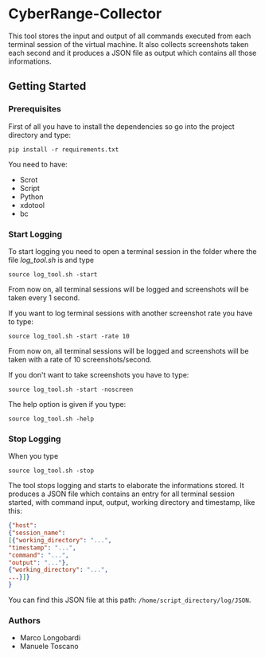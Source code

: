 # CyberRange-Collector
This tool stores the input and output of all commands executed from each terminal session of the virtual machine. It also collects screenshots taken each  second and it produces a JSON file as output which contains all those informations. 

## Getting Started
### Prerequisites
First of all you have to install the dependencies so go into the project directory and type:
```shell
pip install -r requirements.txt
```

You need to have: 
* Scrot
* Script
* Python
* xdotool
* bc

### Start Logging
To start logging you need to open a terminal session in the folder where the file *log_tool.sh* is and type
```shell
source log_tool.sh -start
```
From now on, all terminal sessions will be logged and screenshots will be taken every 1 second. 

If you want to log terminal sessions with another screenshot rate you have to type:
```shell
source log_tool.sh -start -rate 10
```
From now on, all terminal sessions will be logged and screenshots will be taken with a rate of 10 screenshots/second.

If you don't want to take screenshots you have to type:
```shell
source log_tool.sh -start -noscreen
```
The help option is given if you type:
```shell
source log_tool.sh -help
```
### Stop Logging
When you type
```shell
source log_tool.sh -stop
```
The tool stops logging and starts to elaborate the informations stored. It produces a JSON file which contains an entry for all terminal session started, with command input, output, working directory and timestamp, like this:
```JSON
{"host": 
{"session_name": 
[{"working_directory": "...",
"timestamp": "...",
"command": "...", 
"output": "..."}, 
{"working_directory": "...",
...}]}
}
```
You can find this JSON file at this path: `/home/script_directory/log/JSON`.
### Authors
* Marco Longobardi
* Manuele Toscano


